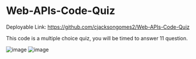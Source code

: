 # Web-APIs-Code-Quiz
Deployable Link: https://github.com/cjacksongomes2/Web-APIs-Code-Quiz

This code is a multiple choice quiz, you will be timed to answer 11 question.

![image](https://user-images.githubusercontent.com/108413263/184050416-aadb3624-eb25-4a72-acb5-e20ec3416c98.png)
![image](https://user-images.githubusercontent.com/108413263/184050482-f1a6a2c7-7ee5-46f2-a86a-ffd6dc275513.png)


